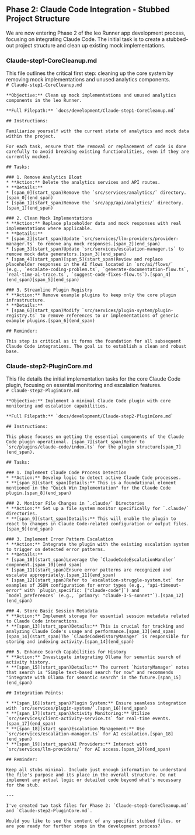 ## **Phase 2: Claude Code Integration \- Stubbed Project Structure**

We are now entering Phase 2 of the leo Runner app development process, focusing on integrating Claude Code. The initial task is to create a stubbed-out project structure and clean up existing mock implementations.

### **Claude-step1-CoreCleanup.md**

This file outlines the critical first step: cleaning up the core system by removing mock implementations and unused analytics components.  
`# Claude-step1-CoreCleanup.md`

`**Objective:** Clean up mock implementations and unused analytics components in the leo Runner.`

`` **Full Filepath:** `docs/development/Claude-step1-CoreCleanup.md` ``

`## Instructions:`

`Familiarize yourself with the current state of analytics and mock data within the project.`

`For each task, ensure that the removal or replacement of code is done carefully to avoid breaking existing functionalities, even if they are currently mocked.`

`## Tasks:`

`### 1. Remove Analytics Bloat`  
`* **Action:** Delete the analytics services and API routes.`  
`* **Details:**`  
    ``* [span_0](start_span)Remove the `src/services/analytics/` directory.[span_0](end_span)``  
    ``* [span_1](start_span)Remove the `src/app/api/analytics/` directory.[span_1](end_span)``

`### 2. Clean Mock Implementations`  
`* **Action:** Replace placeholder data and mock responses with real implementations where applicable.`  
`* **Details:**`  
    ``* [span_2](start_span)Update `src/services/llm-providers/provider-manager.ts` to remove any mock responses.[span_2](end_span)``  
    ``* [span_3](start_span)Update `src/services/escalation-manager.ts` to remove mock data generators.[span_3](end_span)``  
    ``* [span_4](start_span)[span_5](start_span)Review and replace placeholder responses in the AI flows located in `src/ai/flows/` (e.g., `escalate-coding-problem.ts`, `generate-documentation-flow.ts`, `real-time-ai-trace.ts`, `suggest-code-fixes-flow.ts`).[span_4](end_span)[span_5](end_span)``

`### 3. Streamline Plugin Registry`  
`* **Action:** Remove example plugins to keep only the core plugin infrastructure.`  
`* **Details:**`  
    ``* [span_6](start_span)Modify `src/services/plugin-system/plugin-registry.ts` to remove references to or implementations of generic example plugins.[span_6](end_span)``

`## Reminder:`

`This step is critical as it forms the foundation for all subsequent Claude Code integrations. The goal is to establish a clean and robust base.`

### **Claude-step2-PluginCore.md**

This file details the initial implementation tasks for the core Claude Code plugin, focusing on essential monitoring and escalation features.  
`# Claude-step2-PluginCore.md`

`**Objective:** Implement a minimal Claude Code plugin with core monitoring and escalation capabilities.`

`` **Full Filepath:** `docs/development/Claude-step2-PluginCore.md` ``

`## Instructions:`

``This phase focuses on getting the essential components of the Claude Code plugin operational. [span_7](start_span)Refer to `src/plugins/claude-code/index.ts` for the plugin structure[span_7](end_span).``

`## Tasks:`

`### 1. Implement Claude Code Process Detection`  
`* **Action:** Develop logic to detect active Claude Code processes.`  
`* **[span_8](start_span)Details:** This is a foundational element mentioned in the "Quick Win Implementation" for the Claude Code plugin.[span_8](end_span)`

``### 2. Monitor File Changes in `.claude/` Directories``  
``* **Action:** Set up a file system monitor specifically for `.claude/` directories.``  
`* **[span_9](start_span)Details:** This will enable the plugin to react to changes in Claude Code-related configuration or output files.[span_9](end_span)`

`### 3. Implement Error Pattern Escalation`  
`* **Action:** Integrate the plugin with the existing escalation system to trigger on detected error patterns.`  
`* **Details:**`  
    ``* [span_10](start_span)Leverage the `ClaudeCodeEscalationHandler` component.[span_10](end_span)``  
    `* [span_11](start_span)Ensure error patterns are recognized and escalate appropriately.[span_11](end_span)`  
    ``* [span_12](start_span)Refer to `escalation-struggle-system.txt` for examples of JSON configuration for error types (e.g., "api-timeout-error" with `plugin_specific: ["claude-code"]`) and `model_preferences` (e.g., `primary: "claude-3-5-sonnet"`).[span_12](end_span)``

`### 4. Store Basic Session Metadata`  
`* **Action:** Implement storage for essential session metadata related to Claude Code interactions.`  
``* **[span_13](start_span)Details:** This is crucial for tracking and analyzing Claude Code's usage and performance.[span_13](end_span) [span_14](start_span)The `ClaudeCodeHistoryManager` is responsible for storing and indexing activity.[span_14](end_span)``

`### 5. Enhance Search Capabilities for History`  
`* **Action:** Investigate integrating Ollama for semantic search of activity history.`  
``* **[span_15](start_span)Details:** The current `historyManager` notes that search is "Simple text-based search for now" and recommends "integrate with Ollama for semantic search" in the future.[span_15](end_span)``

`## Integration Points:`

``* **[span_16](start_span)Plugin System:** Ensure seamless integration with `src/services/plugin-system/`.[span_16](end_span)``  
``* **[span_17](start_span)Activity Monitoring:** Utilize `src/services/client-activity-service.ts` for real-time events.[span_17](end_span)``  
``* **[span_18](start_span)Escalation Management:** Use `src/services/escalation-manager.ts` for AI escalation.[span_18](end_span)``  
``* **[span_19](start_span)AI Providers:** Interact with `src/services/llm-providers/` for AI access.[span_19](end_span)``

`## Reminder:`

`Keep all stubs minimal. Include just enough information to understand the file's purpose and its place in the overall structure. Do not implement any actual logic or detailed code beyond what's necessary for the stub.`

`---`

``I've created two task files for Phase 2: `Claude-step1-CoreCleanup.md` and `Claude-step2-PluginCore.md`.``

`Would you like to see the content of any specific stubbed files, or are you ready for further steps in the development process?`  

